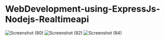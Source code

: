 # WebDevelopment-using-ExpressJs-Nodejs-Realtimeapi

![Screenshot (80)](https://user-images.githubusercontent.com/72183704/121822851-02a32c00-ccbf-11eb-991f-6f03b9a1da28.png)
![Screenshot (82)](https://user-images.githubusercontent.com/72183704/121822854-03d45900-ccbf-11eb-8c33-c67c27a758f7.png)
![Screenshot (84)](https://user-images.githubusercontent.com/72183704/121822855-046cef80-ccbf-11eb-8a4b-1f68597878e9.png)
